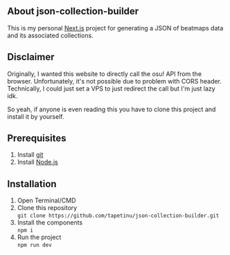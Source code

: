 ## About json-collection-builder

This is my personal [Next.js](https://nextjs.org) project for generating a JSON of beatmaps data and its associated collections.

## Disclaimer

Originally, I wanted this website to directly call the osu! API from the browser. Unfortunately, it's not possible due to problem with CORS header. Technically, I could just set a VPS to just redirect the call but I'm just lazy idk.

So yeah, if anyone is even reading this you have to clone this project and install it by yourself.

## Prerequisites

1. Install [git](https://git-scm.com/downloads)
2. Install [Node.js](https://nodejs.org/en/download)

## Installation

1. Open Terminal/CMD
2. Clone this repository\
   `git clone https://github.com/tapetinu/json-collection-builder.git`
3. Install the components\
   `npm i`
4. Run the project\
   `npm run dev`
